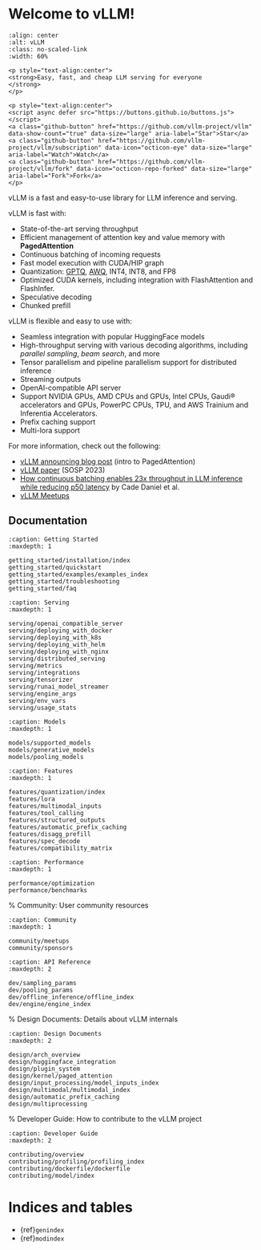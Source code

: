 # Welcome to vLLM!

```{figure} ./assets/logos/vllm-logo-text-light.png
:align: center
:alt: vLLM
:class: no-scaled-link
:width: 60%
```

```{raw} html
<p style="text-align:center">
<strong>Easy, fast, and cheap LLM serving for everyone
</strong>
</p>

<p style="text-align:center">
<script async defer src="https://buttons.github.io/buttons.js"></script>
<a class="github-button" href="https://github.com/vllm-project/vllm" data-show-count="true" data-size="large" aria-label="Star">Star</a>
<a class="github-button" href="https://github.com/vllm-project/vllm/subscription" data-icon="octicon-eye" data-size="large" aria-label="Watch">Watch</a>
<a class="github-button" href="https://github.com/vllm-project/vllm/fork" data-icon="octicon-repo-forked" data-size="large" aria-label="Fork">Fork</a>
</p>
```

vLLM is a fast and easy-to-use library for LLM inference and serving.

vLLM is fast with:

- State-of-the-art serving throughput
- Efficient management of attention key and value memory with **PagedAttention**
- Continuous batching of incoming requests
- Fast model execution with CUDA/HIP graph
- Quantization: [GPTQ](https://arxiv.org/abs/2210.17323), [AWQ](https://arxiv.org/abs/2306.00978), INT4, INT8, and FP8
- Optimized CUDA kernels, including integration with FlashAttention and FlashInfer.
- Speculative decoding
- Chunked prefill

vLLM is flexible and easy to use with:

- Seamless integration with popular HuggingFace models
- High-throughput serving with various decoding algorithms, including *parallel sampling*, *beam search*, and more
- Tensor parallelism and pipeline parallelism support for distributed inference
- Streaming outputs
- OpenAI-compatible API server
- Support NVIDIA GPUs, AMD CPUs and GPUs, Intel CPUs, Gaudi® accelerators and GPUs, PowerPC CPUs, TPU, and AWS Trainium and Inferentia Accelerators.
- Prefix caching support
- Multi-lora support

For more information, check out the following:

- [vLLM announcing blog post](https://vllm.ai) (intro to PagedAttention)
- [vLLM paper](https://arxiv.org/abs/2309.06180) (SOSP 2023)
- [How continuous batching enables 23x throughput in LLM inference while reducing p50 latency](https://www.anyscale.com/blog/continuous-batching-llm-inference) by Cade Daniel et al.
- [vLLM Meetups](#meetups)

## Documentation

```{toctree}
:caption: Getting Started
:maxdepth: 1

getting_started/installation/index
getting_started/quickstart
getting_started/examples/examples_index
getting_started/troubleshooting
getting_started/faq
```

```{toctree}
:caption: Serving
:maxdepth: 1

serving/openai_compatible_server
serving/deploying_with_docker
serving/deploying_with_k8s
serving/deploying_with_helm
serving/deploying_with_nginx
serving/distributed_serving
serving/metrics
serving/integrations
serving/tensorizer
serving/runai_model_streamer
serving/engine_args
serving/env_vars
serving/usage_stats
```

```{toctree}
:caption: Models
:maxdepth: 1

models/supported_models
models/generative_models
models/pooling_models
```

```{toctree}
:caption: Features
:maxdepth: 1

features/quantization/index
features/lora
features/multimodal_inputs
features/tool_calling
features/structured_outputs
features/automatic_prefix_caching
features/disagg_prefill
features/spec_decode
features/compatibility_matrix
```

```{toctree}
:caption: Performance
:maxdepth: 1

performance/optimization
performance/benchmarks
```

% Community: User community resources

```{toctree}
:caption: Community
:maxdepth: 1

community/meetups
community/sponsors
```

```{toctree}
:caption: API Reference
:maxdepth: 2

dev/sampling_params
dev/pooling_params
dev/offline_inference/offline_index
dev/engine/engine_index
```

% Design Documents: Details about vLLM internals

```{toctree}
:caption: Design Documents
:maxdepth: 2

design/arch_overview
design/huggingface_integration
design/plugin_system
design/kernel/paged_attention
design/input_processing/model_inputs_index
design/multimodal/multimodal_index
design/automatic_prefix_caching
design/multiprocessing
```

% Developer Guide: How to contribute to the vLLM project

```{toctree}
:caption: Developer Guide
:maxdepth: 2

contributing/overview
contributing/profiling/profiling_index
contributing/dockerfile/dockerfile
contributing/model/index
```

# Indices and tables

- {ref}`genindex`
- {ref}`modindex`
